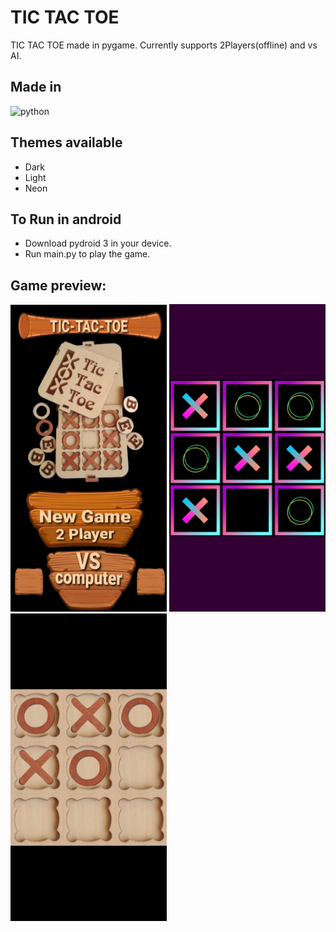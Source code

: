 # TIC TAC TOE
TIC TAC TOE made in pygame. Currently supports 2Players(offline) and vs AI.
## Made in
<img src = "https://img.shields.io/badge/python%20-%236C0101.svg?style=for-the-badge&logo=python&logoColor=white" alt="python"/>

## Themes available
* Dark
* Light
* Neon

## To Run in android

- Download pydroid 3 in your device.
- Run main.py to play the game.

## Game preview:

<img src="Assets/Preview/MainScreenPreview.jpg?raw=true" width="250"> <img src="Assets/Preview/NeonThemePreview.jpg?raw=true" width="250"> <img src="Assets/Preview/WoodenThemePreview.jpg?raw=true" width="250">

